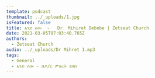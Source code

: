 ```yaml
---
template: podcast
thumbnail: ../_uploads/1.jpg
isFeatured: false
title: አንድ ሰው  -   Dr. Mihiret Debebe | Zetseat Church
date: 2021-03-05T07:03:40.765Z
authors:
  - Zetseat Church
audio: ../_uploads/Dr Mihret 1.mp3
tags:
  - General
  - አንድ ሰው - በዶ/ር ምሀረት ደበበ
---
```

